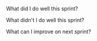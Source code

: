 What did I do well this sprint?

 What didn't I do well this sprint?
 
 What can I improve on next sprint?